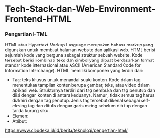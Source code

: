 # Tech-Stack-dan-Web-Environment-Frontend-HTML
### Pengertian HTML
HTML atau Hypertext Markup Language merupakan bahasa markup yang digunakan untuk membuat halaman website dan aplikasi web. HTML berisi sejumlah kode yang berguna sebagai struktur sebuah website. Kode tersebut berisi kombinasi teks dan simbol yang dibuat berdasarkan format standar kode internasional atau ASCII (American Standard Code for Information Interchange). HTML memiliki komponen yang terdiri dari:
- Tag: teks khusus untuk menandai suatu konten. Kode dalam tag menentukan tampilan konten berupa gambar, teks, atau video dalam aplikasi web. Strukturnya terdiri dari tag pembuka dan tag penutup dan diisi dengan konten di antara keduanya. Namun, tidak semua tag harus diakhiri dengan tag penutup. Jenis tag tersebut dikenal sebagai self-closing tag dan ditulis dengan garis miring sebelum ditutup dengan tanda kurung siku.
- Elemen: 
- Atribut:

https://www.cloudeka.id/id/berita/teknologi/pengertian-html/
